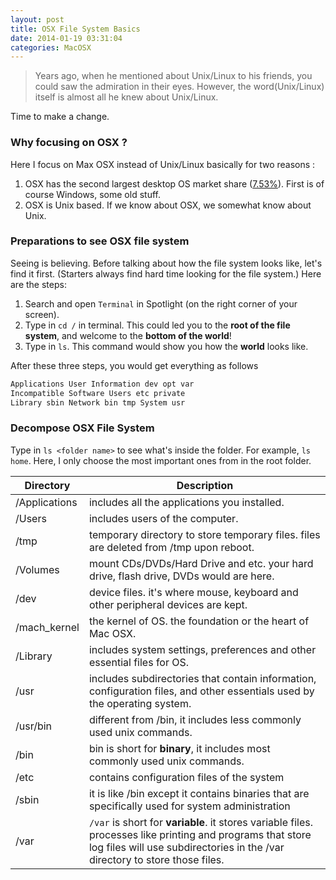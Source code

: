 ```yaml
---
layout: post
title: OSX File System Basics
date: 2014-01-19 03:31:04
categories: MacOSX
---
```


> Years ago, when he mentioned about Unix/Linux to his friends, you could saw the admiration in their eyes. However, the word(Unix/Linux) itself is almost all he knew about Unix/Linux.

Time to make a change.

### Why focusing on OSX ?

Here I focus on Max OSX instead of Unix/Linux basically for two reasons :

1. OSX has the second largest desktop OS market share ([7.53%](http://http://en.wikipedia.org/wiki/Usage_share_of_operating_systems "os market share")). First is of course Windows, some old stuff.
2. OSX is Unix based. If we know about OSX, we somewhat know about Unix.

### Preparations to see OSX file system

Seeing is believing. Before talking about how the file system looks like, let's find it first. (Starters always find hard time looking for the file system.) Here are the steps:

1. Search and open `Terminal` in Spotlight (on the right corner of your screen).
2. Type in `cd /` in terminal. This could led you to the **root of the file system**, and welcome to the **bottom of the world**!
3. Type in `ls`. This command would show you how the **world** looks like.

After these three steps, you would get everything as follows

```bash
Applications User Information dev opt var
Incompatible Software Users etc private
Library sbin Network bin tmp System usr
```

### Decompose OSX File System

Type in `ls <folder name>` to see what's inside the folder. For example, `ls home`. Here, I only choose the most important ones from in the root folder.

| Directory | Description |
| --------- | ----------- |
| /Applications | includes all the applications you installed. |
| /Users | includes users of the computer. |
| /tmp | temporary directory to store temporary files. files are deleted from /tmp upon reboot. |
| /Volumes | mount CDs/DVDs/Hard Drive and etc. your hard drive, flash drive, DVDs would are here. |
| /dev | device files. it's where mouse, keyboard and other peripheral devices are kept. |
| /mach_kernel | the kernel of OS. the foundation or the heart of Mac OSX. |
| /Library | includes system settings, preferences and other essential files for OS. |
| /usr | includes subdirectories that contain information, configuration files, and other essentials used by the operating system. |
| /usr/bin | different from /bin, it includes less commonly used unix commands. |
| /bin | bin is short for **binary**, it includes most commonly used unix commands. |
| /etc | contains configuration files of the system |
| /sbin | it is like /bin except it contains binaries that are specifically used for system administration |
| /var | `/var` is short for **variable**. it stores variable files. processes like printing and programs that store log files will use subdirectories in the /var directory to store those files. |
